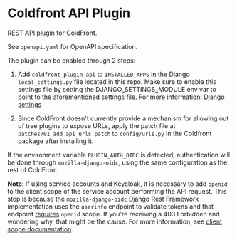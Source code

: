 # Coldfront API Plugin
REST API plugin for ColdFront.

See `openapi.yaml` for OpenAPI specification.

The plugin can be enabled through 2 steps:
1. Add `coldfront_plugin_api` to `INSTALLED_APPS`
in the Django `local_settings.py` file located in this repo. Make sure to enable this
settings file by setting the DJANGO_SETTINGS_MODULE env var to point to the
aforementioned settings file. For more information: [Django settings](https://docs.djangoproject.com/en/4.2/topics/settings/#designating-the-settings)

2. Since ColdFront doesn't currently provide a mechanism for allowing out of tree
plugins to expose URLs, apply the patch file at
`patches/01_add_api_urls.patch` to `config/urls.py` in the Coldfront package
after installing it.

If the environment variable `PLUGIN_AUTH_OIDC` is detected, authentication
will be done through `mozilla-django-oidc`, using the same configuration
as the rest of ColdFront.

**Note**: If using service accounts and Keycloak, it is necessary to add
`openid` to the client scope of the service account performing the API
request.  This step is because  the `mozilla-django-oidc` Django Rest
Framework implementation uses the `userinfo` endpoint to validate tokens and
that endpoint [requires] `openid` scope. If you're receiving a 403 Forbidden
and wondering why, that might be the cause. For more information, see
[client scope documentation].

[requires]: https://github.com/keycloak/keycloak/pull/14237
[client scope documentation]: https://access.redhat.com/documentation/en-us/red_hat_single_sign-on_continuous_delivery/2/html/server_administration_guide/clients#client_scopes
